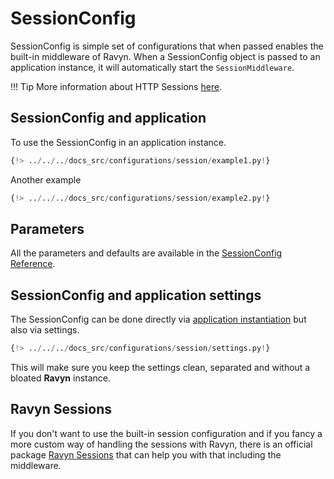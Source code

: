 # SessionConfig

SessionConfig is simple set of configurations that when passed enables the built-in middleware of Ravyn.
When a SessionConfig object is passed to an application instance, it will automatically start the `SessionMiddleware`.

!!! Tip
    More information about HTTP Sessions
    <a href="https://developer.mozilla.org/en-US/docs/Web/HTTP/Session" target='_blank'>here</a>.

## SessionConfig and application

To use the SessionConfig in an application instance.

```python hl_lines="4 7"
{!> ../../../docs_src/configurations/session/example1.py!}
```

Another example

```python hl_lines="4-5 8"
{!> ../../../docs_src/configurations/session/example2.py!}
```

## Parameters

All the parameters and defaults are available in the [SessionConfig Reference](../references/configurations/session.md).

## SessionConfig and application settings

The SessionConfig can be done directly via [application instantiation](#sessionconfig-and-application) but also via settings.

```python
{!> ../../../docs_src/configurations/session/settings.py!}
```

This will make sure you keep the settings clean, separated and without a bloated **Ravyn** instance.

## Ravyn Sessions

If you don't want to use the built-in session configuration and if you fancy a more custom way of handling the sessions
with Ravyn, there is an official package
[Ravyn Sessions](https://esmerald-sessions.dymmond.com/) that can help you with that including the middleware.
